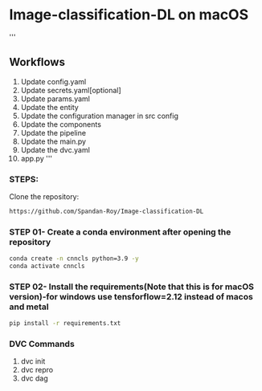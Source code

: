 # Image-classification-DL on macOS

'''
## Workflows

1. Update config.yaml
2. Update secrets.yaml[optional]
3. Update params.yaml
4. Update the entity
5. Update the configuration manager in src config
6. Update the components
7. Update the pipeline
8. Update the main.py
9. Update the dvc.yaml
10. app.py
'''

### STEPS:
Clone the repository:
```bash
https://github.com/Spandan-Roy/Image-classification-DL
```

### STEP 01- Create a conda environment after opening the repository
```bash
conda create -n cnncls python=3.9 -y
conda activate cnncls
```
### STEP 02- Install the requirements(Note that this is for macOS version)-for windows use tensforflow=2.12 instead of macos and metal

```bash
pip install -r requirements.txt
```

### DVC Commands
1. dvc init
2. dvc repro
3. dvc dag
